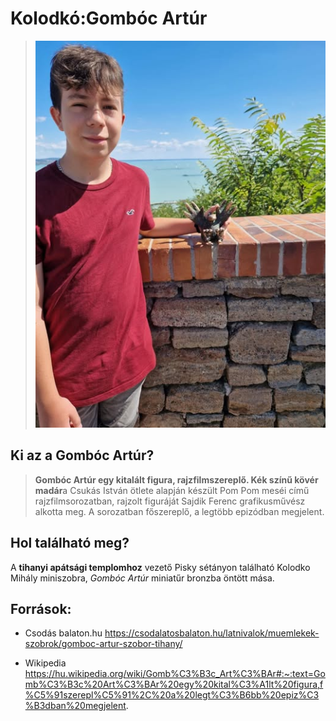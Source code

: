   # Kolodkó:Gombóc Artúr
> ![alt text](gomboc.jpg)

##  Ki az a    Gombóc   Artúr?

 > **Gombóc Artúr  egy kitalált figura, rajzfilmszereplő. Kék színű kövér madár**a Csukás István ötlete alapján készült Pom Pom meséi című rajzfilmsorozatban, rajzolt figuráját Sajdik Ferenc grafikusművész alkotta meg. A sorozatban főszereplő, a legtöbb epizódban megjelent.

## Hol található meg?

A  **tihanyi apátsági templomhoz**   vezető Pisky sétányon található Kolodko Mihály miniszobra,
    *Gombóc Artúr*   miniatűr bronzba öntött mása.

## Források:

* Csodás balaton.hu
https://csodalatosbalaton.hu/latnivalok/muemlekek-szobrok/gomboc-artur-szobor-tihany/

*  Wikipedia
https://hu.wikipedia.org/wiki/Gomb%C3%B3c_Art%C3%BAr#:~:text=Gomb%C3%B3c%20Art%C3%BAr%20egy%20kital%C3%A1lt%20figura,f%C5%91szerepl%C5%91%2C%20a%20legt%C3%B6bb%20epiz%C3%B3dban%20megjelent.










